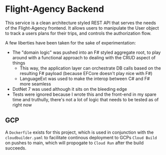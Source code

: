 # Flight-Agency Backend

This service is a clean architecture styled REST API that serves the needs of the Flight-Agency frontend. It allows users to manipulate the User object to track a users plans for their trips, and controls the authorization flow.

A few liberties have been taken for the sake of experimentation:

- The "domain logic" was pushed into an F# styled aggregate root, to play around with a functional approach to dealing with the CRUD aspect of things
  - This way, the application layer can orchestrate DB calls based on the resulting F# payload (because EFCore doesn't play nice with F#)
  - LanguageExt was used to make the interop between C# and F# more seamless
- DotNet 7 was used although it sits on the bleeding edge
- Tests were ignored because I wrote this and the front-end in my spare time and truthully, there's not a lot of logic that needs to be tested as of right now

## GCP

A `Dockerfile` exists for this project, which is used in conjunction with the `cloudbuilder.yaml` to facilitate continous deployment to GCPs `Cloud Build` on pushes to main, which will propogate to `Cloud Run` after the build succeeds.
